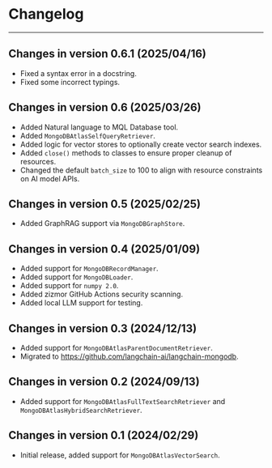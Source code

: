 # Changelog

---

## Changes in version 0.6.1 (2025/04/16)

- Fixed a syntax error in a docstring.
- Fixed some incorrect typings.

## Changes in version 0.6 (2025/03/26)

- Added Natural language to MQL Database tool.
- Added `MongoDBAtlasSelfQueryRetriever`.
- Added logic for vector stores to optionally create vector search indexes.
- Added `close()` methods to classes to ensure proper cleanup of resources.
- Changed the default `batch_size` to 100 to align with resource constraints on
  AI model APIs.

## Changes in version 0.5 (2025/02/25)

- Added GraphRAG support via `MongoDBGraphStore`.

## Changes in version 0.4 (2025/01/09)

- Added support for `MongoDBRecordManager`.
- Added support for `MongoDBLoader`.
- Added support for `numpy 2.0`.
- Added zizmor GitHub Actions security scanning.
- Added local LLM support for testing.

## Changes in version 0.3 (2024/12/13)

- Added support for `MongoDBAtlasParentDocumentRetriever`.
- Migrated to https://github.com/langchain-ai/langchain-mongodb.

## Changes in version 0.2 (2024/09/13)

- Added support for `MongoDBAtlasFullTextSearchRetriever` and `MongoDBAtlasHybridSearchRetriever`.

## Changes in version 0.1 (2024/02/29)

- Initial release, added support for `MongoDBAtlasVectorSearch`.
